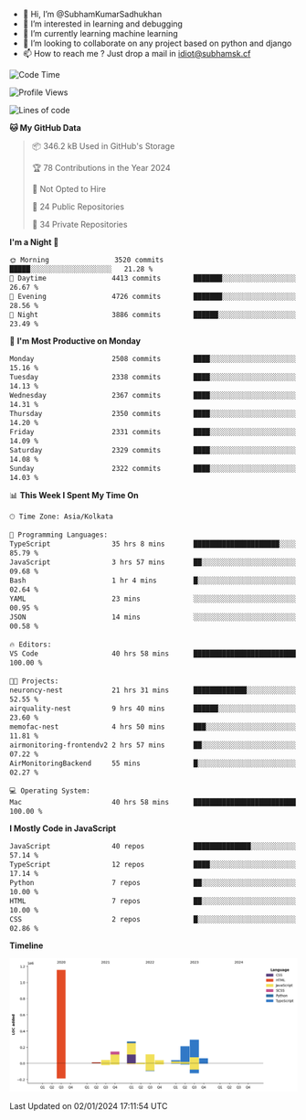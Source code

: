 - 👋 Hi, I’m @SubhamKumarSadhukhan
- 👀 I’m interested in learning and debugging
- 🌱 I’m currently learning machine learning
- 💞️ I’m looking to collaborate on any project based on python and django
- 📫 How to reach me ?
      Just drop a mail in idiot@subhamsk.cf

<!---
SubhamKumarSadhukhan/SubhamKumarSadhukhan is a ✨ special ✨ repository because its `README.md` (this file) appears on your GitHub profile.
You can click the Preview link to take a look at your changes.
--->


<!--START_SECTION:waka-->
![Code Time](http://img.shields.io/badge/Code%20Time-1%2C833%20hrs%2048%20mins-blue)

![Profile Views](http://img.shields.io/badge/Profile%20Views-0-blue)

![Lines of code](https://img.shields.io/badge/From%20Hello%20World%20I%27ve%20Written-2.4%20million%20lines%20of%20code-blue)

**🐱 My GitHub Data** 

> 📦 346.2 kB Used in GitHub's Storage 
 > 
> 🏆 78 Contributions in the Year 2024
 > 
> 🚫 Not Opted to Hire
 > 
> 📜 24 Public Repositories 
 > 
> 🔑 34 Private Repositories 
 > 
**I'm a Night 🦉** 

```text
🌞 Morning                3520 commits        █████░░░░░░░░░░░░░░░░░░░░   21.28 % 
🌆 Daytime                4413 commits        ███████░░░░░░░░░░░░░░░░░░   26.67 % 
🌃 Evening                4726 commits        ███████░░░░░░░░░░░░░░░░░░   28.56 % 
🌙 Night                  3886 commits        ██████░░░░░░░░░░░░░░░░░░░   23.49 % 
```
📅 **I'm Most Productive on Monday** 

```text
Monday                   2508 commits        ████░░░░░░░░░░░░░░░░░░░░░   15.16 % 
Tuesday                  2338 commits        ████░░░░░░░░░░░░░░░░░░░░░   14.13 % 
Wednesday                2367 commits        ████░░░░░░░░░░░░░░░░░░░░░   14.31 % 
Thursday                 2350 commits        ████░░░░░░░░░░░░░░░░░░░░░   14.20 % 
Friday                   2331 commits        ████░░░░░░░░░░░░░░░░░░░░░   14.09 % 
Saturday                 2329 commits        ████░░░░░░░░░░░░░░░░░░░░░   14.08 % 
Sunday                   2322 commits        ████░░░░░░░░░░░░░░░░░░░░░   14.03 % 
```


📊 **This Week I Spent My Time On** 

```text
🕑︎ Time Zone: Asia/Kolkata

💬 Programming Languages: 
TypeScript               35 hrs 8 mins       █████████████████████░░░░   85.79 % 
JavaScript               3 hrs 57 mins       ██░░░░░░░░░░░░░░░░░░░░░░░   09.68 % 
Bash                     1 hr 4 mins         █░░░░░░░░░░░░░░░░░░░░░░░░   02.64 % 
YAML                     23 mins             ░░░░░░░░░░░░░░░░░░░░░░░░░   00.95 % 
JSON                     14 mins             ░░░░░░░░░░░░░░░░░░░░░░░░░   00.58 % 

🔥 Editors: 
VS Code                  40 hrs 58 mins      █████████████████████████   100.00 % 

🐱‍💻 Projects: 
neuroncy-nest            21 hrs 31 mins      █████████████░░░░░░░░░░░░   52.55 % 
airquality-nest          9 hrs 40 mins       ██████░░░░░░░░░░░░░░░░░░░   23.60 % 
memofac-nest             4 hrs 50 mins       ███░░░░░░░░░░░░░░░░░░░░░░   11.81 % 
airmonitoring-frontendv2 2 hrs 57 mins       ██░░░░░░░░░░░░░░░░░░░░░░░   07.22 % 
AirMonitoringBackend     55 mins             █░░░░░░░░░░░░░░░░░░░░░░░░   02.27 % 

💻 Operating System: 
Mac                      40 hrs 58 mins      █████████████████████████   100.00 % 
```

**I Mostly Code in JavaScript** 

```text
JavaScript               40 repos            ██████████████░░░░░░░░░░░   57.14 % 
TypeScript               12 repos            ████░░░░░░░░░░░░░░░░░░░░░   17.14 % 
Python                   7 repos             ██░░░░░░░░░░░░░░░░░░░░░░░   10.00 % 
HTML                     7 repos             ██░░░░░░░░░░░░░░░░░░░░░░░   10.00 % 
CSS                      2 repos             █░░░░░░░░░░░░░░░░░░░░░░░░   02.86 % 
```



**Timeline**

![Lines of Code chart](https://raw.githubusercontent.com/SubhamKumarSadhukhan/SubhamKumarSadhukhan/main/assets/bar_graph.png)


 Last Updated on 02/01/2024 17:11:54 UTC
<!--END_SECTION:waka-->

